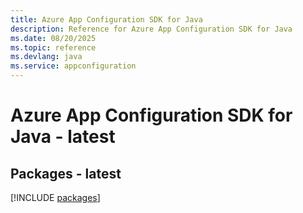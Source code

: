 ```yaml
---
title: Azure App Configuration SDK for Java
description: Reference for Azure App Configuration SDK for Java
ms.date: 08/20/2025
ms.topic: reference
ms.devlang: java
ms.service: appconfiguration
---
```

# Azure App Configuration SDK for Java - latest
## Packages - latest
[!INCLUDE [packages](app-configuration-index.md)]